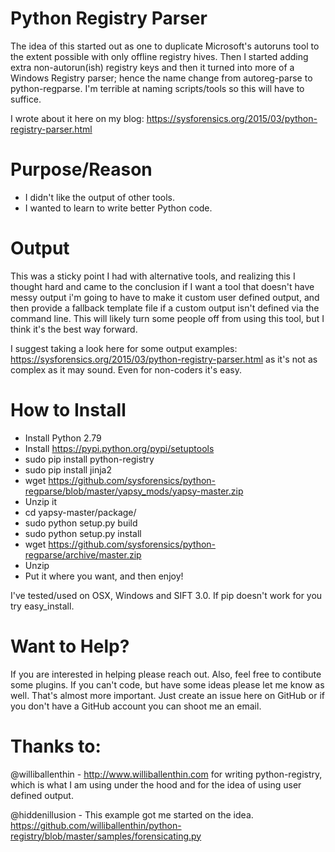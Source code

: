 Python Registry Parser 
=======================
The idea of this started out as one to duplicate Microsoft's autoruns tool to the extent possible with only offline registry hives. Then I started adding extra non-autorun(ish) registry keys and then it turned into more of a Windows Registry parser; hence the name change from autoreg-parse to python-regparse. I'm terrible at naming scripts/tools so this will have to suffice.

I wrote about it here on my blog: https://sysforensics.org/2015/03/python-registry-parser.html

Purpose/Reason
===============
- I didn't like the output of other tools.
- I wanted to learn to write better Python code.

Output
=======
This was a sticky point I had with alternative tools, and realizing this I thought hard and came to the conclusion if I want a tool that doesn't have messy output i'm going to have to make it custom user defined output, and then provide a fallback template file if a custom output isn't defined via the command line. This will likely turn some people off from using this tool, but I think it's the best way forward.

I suggest taking a look here for some output examples: https://sysforensics.org/2015/03/python-registry-parser.html as it's not as complex as it may sound. Even for non-coders it's easy.

How to Install
===============
- Install Python 2.79
- Install https://pypi.python.org/pypi/setuptools
- sudo pip install python-registry
- sudo pip install jinja2
- wget https://github.com/sysforensics/python-regparse/blob/master/yapsy_mods/yapsy-master.zip
- Unzip it
- cd yapsy-master/package/
- sudo python setup.py build
- sudo python setup.py install
- wget https://github.com/sysforensics/python-regparse/archive/master.zip
- Unzip
- Put it where you want, and then enjoy!



I've tested/used on OSX, Windows and SIFT 3.0. If pip doesn't work for you try easy_install.

Want to Help?
==============
If you are interested in helping please reach out. Also, feel free to contibute some plugins. If you can't code, but have some ideas please let me know as well. That's almost more important. Just create an issue here on GitHub or if you don't have a GitHub account you can shoot me an email.

Thanks to:
==============
@williballenthin - http://www.williballenthin.com for writing python-registry, which is what I am using under the hood and for the idea of using user defined output.

@hiddenillusion - This example got me started on the idea. https://github.com/williballenthin/python-registry/blob/master/samples/forensicating.py
